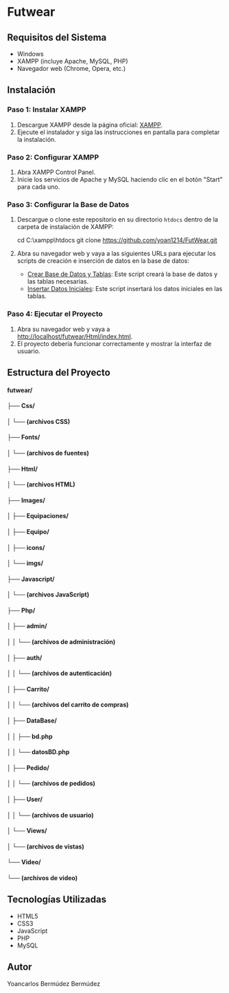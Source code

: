 # Futwear

## Requisitos del Sistema
- Windows
- XAMPP (incluye Apache, MySQL, PHP)
- Navegador web (Chrome, Opera, etc.)

## Instalación

### Paso 1: Instalar XAMPP
1. Descargue XAMPP desde la página oficial: [XAMPP](https://www.apachefriends.org).
2. Ejecute el instalador y siga las instrucciones en pantalla para completar la instalación.

### Paso 2: Configurar XAMPP
1. Abra XAMPP Control Panel.
2. Inicie los servicios de Apache y MySQL haciendo clic en el botón "Start" para cada uno.

### Paso 3: Configurar la Base de Datos
1. Descargue o clone este repositorio en su directorio `htdocs` dentro de la carpeta de instalación de XAMPP:
    
    cd C:\xampp\htdocs
    git clone https://github.com/yoan1214/FutWear.git
   
2. Abra su navegador web y vaya a las siguientes URLs para ejecutar los scripts de creación e inserción de datos en la base de datos:
    - [Crear Base de Datos y Tablas](http://localhost/futwear/Php/DataBase/bd.php): Este script creará la base de datos y las tablas necesarias.
    - [Insertar Datos Iniciales](http://localhost/futwear/Php/DataBase/datosBD.php): Este script insertará los datos iniciales en las tablas.

### Paso 4: Ejecutar el Proyecto
1. Abra su navegador web y vaya a [http://localhost/futwear/Html/index.html](http://localhost/futwear/Html/index.html).
2. El proyecto debería funcionar correctamente y mostrar la interfaz de usuario.

## Estructura del Proyecto
#### futwear/
#### ├── Css/
#### │ └── (archivos CSS)
#### ├── Fonts/
#### │ └── (archivos de fuentes)
#### ├── Html/
#### │ └── (archivos HTML)
#### ├── Images/
#### │ ├── Equipaciones/
#### │ ├── Equipo/
#### │ ├── icons/
#### │ └── imgs/
#### ├── Javascript/
#### │ └── (archivos JavaScript)
#### ├── Php/
#### │ ├── admin/
#### │ │ └── (archivos de administración)
#### │ ├── auth/
#### │ │ └── (archivos de autenticación)
#### │ ├── Carrito/
#### │ │ └── (archivos del carrito de compras)
#### │ ├── DataBase/
#### │ │ ├── bd.php
#### │ │ └── datosBD.php
#### │ ├── Pedido/
#### │ │ └── (archivos de pedidos)
#### │ ├── User/
#### │ │ └── (archivos de usuario)
#### │ └── Views/
#### │  └── (archivos de vistas)
#### └── Video/
####    └── (archivos de video)

## Tecnologías Utilizadas
- HTML5
- CSS3
- JavaScript
- PHP
- MySQL

## Autor
Yoancarlos Bermúdez Bermúdez
 
